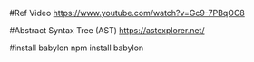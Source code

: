 #Ref Video
https://www.youtube.com/watch?v=Gc9-7PBqOC8

#Abstract Syntax Tree  (AST)
https://astexplorer.net/

#install babylon
npm install babylon

